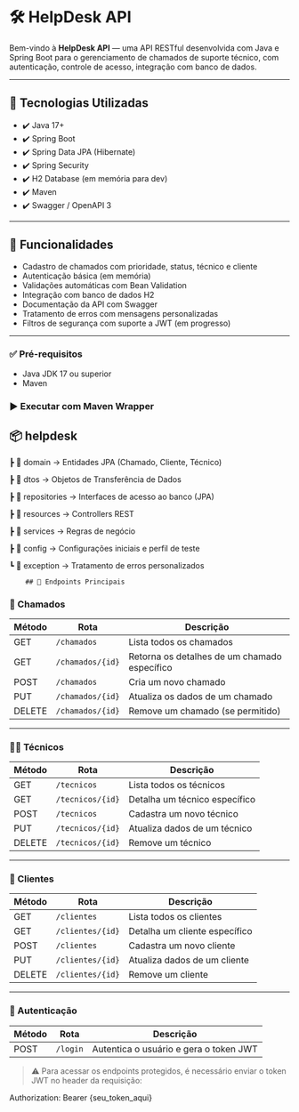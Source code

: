 # 🛠️ HelpDesk API

Bem-vindo à **HelpDesk API** — uma API RESTful desenvolvida com Java e Spring Boot para o gerenciamento de chamados de suporte técnico, com autenticação, controle de acesso, integração com banco de dados.

---

## 🚀 Tecnologias Utilizadas

- ✔️ Java 17+
- ✔️ Spring Boot
- ✔️ Spring Data JPA (Hibernate)
- ✔️ Spring Security
- ✔️ H2 Database (em memória para dev)
- ✔️ Maven
- ✔️ Swagger / OpenAPI 3

---

## 📌 Funcionalidades

- Cadastro de chamados com prioridade, status, técnico e cliente
- Autenticação básica (em memória)
- Validações automáticas com Bean Validation
- Integração com banco de dados H2
- Documentação da API com Swagger
- Tratamento de erros com mensagens personalizadas
- Filtros de segurança com suporte a JWT (em progresso)

---


### ✅ Pré-requisitos

- Java JDK 17 ou superior
- Maven

### ▶️ Executar com Maven Wrapper

## 📦 helpdesk
 
  ┣ 📂 domain             -> Entidades JPA (Chamado, Cliente, Técnico)
  
  ┣ 📂 dtos               -> Objetos de Transferência de Dados
 
 ┣ 📂 repositories       -> Interfaces de acesso ao banco (JPA)
 
 ┣ 📂 resources          -> Controllers REST
 
 ┣ 📂 services           -> Regras de negócio
 
 ┣ 📂 config             -> Configurações iniciais e perfil de teste
 
 ┗ 📂 exception          -> Tratamento de erros personalizados



        ## 🧾 Endpoints Principais

### 🔧 Chamados

| Método | Rota              | Descrição                         |
|--------|-------------------|-----------------------------------|
| GET    | `/chamados`       | Lista todos os chamados           |
| GET    | `/chamados/{id}`  | Retorna os detalhes de um chamado específico |
| POST   | `/chamados`       | Cria um novo chamado              |
| PUT    | `/chamados/{id}`  | Atualiza os dados de um chamado   |
| DELETE | `/chamados/{id}`  | Remove um chamado (se permitido)  |

---

### 👩‍🔧 Técnicos

| Método | Rota              | Descrição                          |
|--------|-------------------|------------------------------------|
| GET    | `/tecnicos`       | Lista todos os técnicos            |
| GET    | `/tecnicos/{id}`  | Detalha um técnico específico      |
| POST   | `/tecnicos`       | Cadastra um novo técnico           |
| PUT    | `/tecnicos/{id}`  | Atualiza dados de um técnico       |
| DELETE | `/tecnicos/{id}`  | Remove um técnico                  |

---

### 🧑 Clientes

| Método | Rota              | Descrição                          |
|--------|-------------------|------------------------------------|
| GET    | `/clientes`       | Lista todos os clientes            |
| GET    | `/clientes/{id}`  | Detalha um cliente específico      |
| POST   | `/clientes`       | Cadastra um novo cliente           |
| PUT    | `/clientes/{id}`  | Atualiza dados de um cliente       |
| DELETE | `/clientes/{id}`  | Remove um cliente                  |

---

### 🔐 Autenticação

| Método | Rota     | Descrição                          |
|--------|----------|------------------------------------|
| POST   | `/login` | Autentica o usuário e gera o token JWT |

> ⚠️ Para acessar os endpoints protegidos, é necessário enviar o token JWT no header da requisição:
                
Authorization: Bearer {seu_token_aqui}



